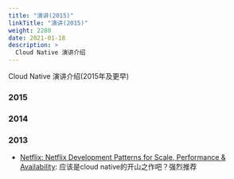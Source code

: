 ```yaml
---
title: "演讲(2015)"
linkTitle: "演讲(2015)"
weight: 2280
date: 2021-01-18
description: >
  Cloud Native 演讲介绍
---
```




Cloud Native 演讲介绍(2015年及更早)

### 2015

### 2014

### 2013

- [Netflix: Netflix Development Patterns for Scale, Performance & Availability](https://www.slideshare.net/AmazonWebServices/dmg206): 应该是cloud native的开山之作吧？强烈推荐

